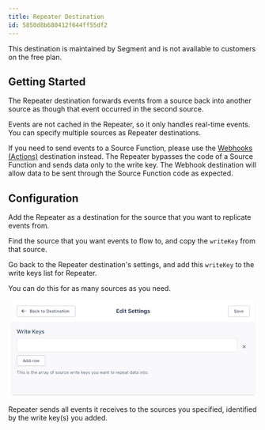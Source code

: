 ```yaml
---
title: Repeater Destination
id: 5850d8b680412f644ff55df2
---
```

This destination is maintained by Segment and is not available to customers on the free plan.

## Getting Started

The Repeater destination forwards events from a source back into another source as though that event occurred in the second source.

Events are not cached in the Repeater, so it only handles real-time events. You can specify multiple sources as Repeater destinations.

If you need to send events to a Source Function, please use the [Webhooks (Actions)]([url](https://segment.com/docs/connections/destinations/catalog/actions-webhook/)) destination instead. The Repeater bypasses the code of a Source Function and sends data only to the write key. The Webhook destination will allow data to be sent through the Source Function code as expected.

## Configuration

Add the Repeater as a destination for the source that you want to replicate events from.

Find the source that you want events to flow to, and copy the `writeKey` from that source.

Go back to the Repeater destination's settings, and add this `writeKey` to the write keys list for Repeater.

You can do this for as many sources as you need.

![](images/write-key-settings.png)

Repeater sends all events it receives to the sources you specified, identified by the write key(s) you added.
